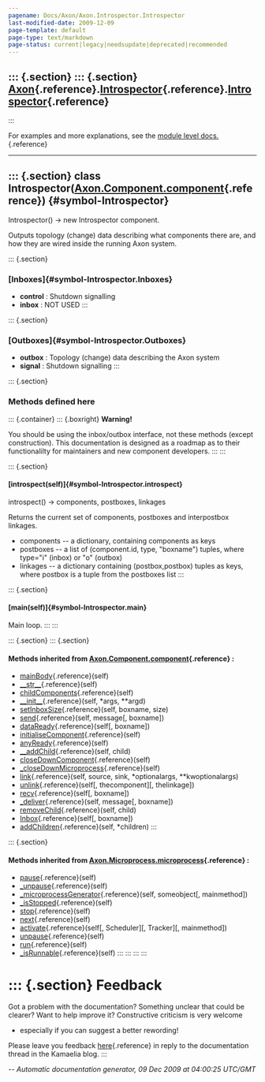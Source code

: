 ```yaml
---
pagename: Docs/Axon/Axon.Introspector.Introspector
last-modified-date: 2009-12-09
page-template: default
page-type: text/markdown
page-status: current|legacy|needsupdate|deprecated|recommended
---
```

::: {.section}
::: {.section}
[Axon](/Docs/Axon/Axon.html){.reference}.[Introspector](/Docs/Axon/Axon.Introspector.html){.reference}.[Introspector](/Docs/Axon/Axon.Introspector.Introspector.html){.reference}
---------------------------------------------------------------------------------------------------------------------------------------------------------------------------------
:::

For examples and more explanations, see the [module level
docs.](/Docs/Axon/Axon.Introspector.html){.reference}

------------------------------------------------------------------------

::: {.section}
class Introspector([Axon.Component.component](/Docs/Axon/Axon.Component.component.html){.reference}) {#symbol-Introspector}
----------------------------------------------------------------------------------------------------

Introspector() -\> new Introspector component.

Outputs topology (change) data describing what components there are, and
how they are wired inside the running Axon system.

::: {.section}
### [Inboxes]{#symbol-Introspector.Inboxes}

-   **control** : Shutdown signalling
-   **inbox** : NOT USED
:::

::: {.section}
### [Outboxes]{#symbol-Introspector.Outboxes}

-   **outbox** : Topology (change) data describing the Axon system
-   **signal** : Shutdown signalling
:::

::: {.section}
### Methods defined here

::: {.container}
::: {.boxright}
**Warning!**

You should be using the inbox/outbox interface, not these methods
(except construction). This documentation is designed as a roadmap as to
their functionalilty for maintainers and new component developers.
:::
:::

::: {.section}
#### [introspect(self)]{#symbol-Introspector.introspect}

introspect() -\> components, postboxes, linkages

Returns the current set of components, postboxes and interpostbox
linkages.

-   components \-- a dictionary, containing components as keys
-   postboxes \-- a list of (component.id, type, \"boxname\") tuples,
    where type=\"i\" (inbox) or \"o\" (outbox)
-   linkages \-- a dictionary containing (postbox,postbox) tuples as
    keys, where postbox is a tuple from the postboxes list
:::

::: {.section}
#### [main(self)]{#symbol-Introspector.main}

Main loop.
:::
:::

::: {.section}
::: {.section}
#### Methods inherited from [Axon.Component.component](/Docs/Axon/Axon.Component.component.html){.reference} :

-   [mainBody](/Docs/Axon/Axon.Component.html#symbol-component.mainBody){.reference}(self)
-   [\_\_str\_\_](/Docs/Axon/Axon.Component.html#symbol-component.__str__){.reference}(self)
-   [childComponents](/Docs/Axon/Axon.Component.html#symbol-component.childComponents){.reference}(self)
-   [\_\_init\_\_](/Docs/Axon/Axon.Component.html#symbol-component.__init__){.reference}(self,
    \*args, \*\*argd)
-   [setInboxSize](/Docs/Axon/Axon.Component.html#symbol-component.setInboxSize){.reference}(self,
    boxname, size)
-   [send](/Docs/Axon/Axon.Component.html#symbol-component.send){.reference}(self,
    message\[, boxname\])
-   [dataReady](/Docs/Axon/Axon.Component.html#symbol-component.dataReady){.reference}(self\[,
    boxname\])
-   [initialiseComponent](/Docs/Axon/Axon.Component.html#symbol-component.initialiseComponent){.reference}(self)
-   [anyReady](/Docs/Axon/Axon.Component.html#symbol-component.anyReady){.reference}(self)
-   [\_\_addChild](/Docs/Axon/Axon.Component.html#symbol-component.__addChild){.reference}(self,
    child)
-   [closeDownComponent](/Docs/Axon/Axon.Component.html#symbol-component.closeDownComponent){.reference}(self)
-   [\_closeDownMicroprocess](/Docs/Axon/Axon.Component.html#symbol-component._closeDownMicroprocess){.reference}(self)
-   [link](/Docs/Axon/Axon.Component.html#symbol-component.link){.reference}(self,
    source, sink, \*optionalargs, \*\*kwoptionalargs)
-   [unlink](/Docs/Axon/Axon.Component.html#symbol-component.unlink){.reference}(self\[,
    thecomponent\]\[, thelinkage\])
-   [recv](/Docs/Axon/Axon.Component.html#symbol-component.recv){.reference}(self\[,
    boxname\])
-   [\_deliver](/Docs/Axon/Axon.Component.html#symbol-component._deliver){.reference}(self,
    message\[, boxname\])
-   [removeChild](/Docs/Axon/Axon.Component.html#symbol-component.removeChild){.reference}(self,
    child)
-   [Inbox](/Docs/Axon/Axon.Component.html#symbol-component.Inbox){.reference}(self\[,
    boxname\])
-   [addChildren](/Docs/Axon/Axon.Component.html#symbol-component.addChildren){.reference}(self,
    \*children)
:::

::: {.section}
#### Methods inherited from [Axon.Microprocess.microprocess](/Docs/Axon/Axon.Microprocess.microprocess.html){.reference} :

-   [pause](/Docs/Axon/Axon.Microprocess.html#symbol-microprocess.pause){.reference}(self)
-   [\_unpause](/Docs/Axon/Axon.Microprocess.html#symbol-microprocess._unpause){.reference}(self)
-   [\_microprocessGenerator](/Docs/Axon/Axon.Microprocess.html#symbol-microprocess._microprocessGenerator){.reference}(self,
    someobject\[, mainmethod\])
-   [\_isStopped](/Docs/Axon/Axon.Microprocess.html#symbol-microprocess._isStopped){.reference}(self)
-   [stop](/Docs/Axon/Axon.Microprocess.html#symbol-microprocess.stop){.reference}(self)
-   [next](/Docs/Axon/Axon.Microprocess.html#symbol-microprocess.next){.reference}(self)
-   [activate](/Docs/Axon/Axon.Microprocess.html#symbol-microprocess.activate){.reference}(self\[,
    Scheduler\]\[, Tracker\]\[, mainmethod\])
-   [unpause](/Docs/Axon/Axon.Microprocess.html#symbol-microprocess.unpause){.reference}(self)
-   [run](/Docs/Axon/Axon.Microprocess.html#symbol-microprocess.run){.reference}(self)
-   [\_isRunnable](/Docs/Axon/Axon.Microprocess.html#symbol-microprocess._isRunnable){.reference}(self)
:::
:::
:::
:::

::: {.section}
Feedback
========

Got a problem with the documentation? Something unclear that could be
clearer? Want to help improve it? Constructive criticism is very welcome
- especially if you can suggest a better rewording!

Please leave you feedback
[here](../../../cgi-bin/blog/blog.cgi?rm=viewpost&nodeid=1142023701){.reference}
in reply to the documentation thread in the Kamaelia blog.
:::

*\-- Automatic documentation generator, 09 Dec 2009 at 04:00:25 UTC/GMT*
